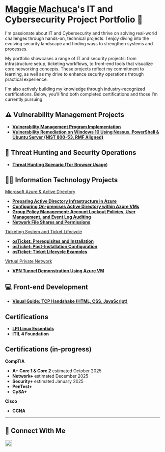 # <a href="https://www.linkedin.com/in/maggiemachuca/">Maggie Machuca</a>'s IT and Cybersecurity Project Portfolio 🔐

I'm passionate about IT and Cybersecurity and thrive on solving real-world challenges through hands-on, technical projects. I enjoy diving into the evolving security landscape and finding ways to strengthen systems and processes.

My portfolio showcases a range of IT and security projects: from infrastructure setup, ticketing workflows, to front-end tools that visualize core networking concepts. These projects reflect my commitment to learning, as well as my drive to enhance security operations through practical experience.

I'm also actively building my knowledge through industry-recognized certifications. Below, you'll find both completed certifications and those I’m currently pursuing.

## ⚠️ Vulnerability Management Projects

- **[Vulnerability Management Program Implementation](https://github.com/maggiemachuca/vulnerability-management-program)**
- **[Vulnerability Remediation on Windows 10 Using Nessus, PowerShell & Ubuntu Server (NIST 800-53, RMF Aligned)](https://github.com/maggiemachuca/vr-compliance-nist)**

## 🚨 Threat Hunting and Security Operations

- **[Threat Hunting Scenario (Tor Browser Usage)](https://github.com/maggiemachuca/threat-hunting-scenario-tor/)**

## 👩‍💻 Information Technology Projects
<ins>Microsoft Azure & Active Directory</ins>
- **[Preparing Active Directory Infrastructure in Azure](https://github.com/maggiemachuca/azure-prep-for-ad)**
- **[Configuring On-premises Active Directory within Azure VMs](https://github.com/maggiemachuca/configure-ad/)**
- **[Group Policy Management: Account Lockout Policies, User Management, and Event Log Auditing](https://github.com/maggiemachuca/configure-gpo)**
- **[Network File Shares and Permissions](https://github.com/maggiemachuca/network-file-shares-perms)**

<ins>Ticketing System and Ticket Lifecycle</ins>
- **[osTicket: Prerequisites and Installation](https://github.com/maggiemachuca/osticket-prereqs)**
- **[osTicket: Post-Installation Configuration](https://github.com/maggiemachuca/osticket-post-install-config)**
- **[osTicket: Ticket Lifecycle Examples](https://github.com/maggiemachuca/ticket-lifecycle)**

<ins>Virtual Private Network</ins>
- **[VPN Tunnel Demonstration Using Azure VM](https://github.com/maggiemachuca/vpn-config)**

## 💻 Front-end Development 

- **[Visual Guide: TCP Handshake (HTML, CSS, JavaScript)](https://github.com/maggiemachuca/3-Way-Handshake)**

## Certifications
- **[LPI Linux Essentials](https://www.credly.com/badges/d0de59ed-77c1-461b-b37b-16da83b24a32/public_url)**
- **ITIL 4 Foundation**


## Certifications (in-progress)
**CompTIA**
- **A+ Core 1 & Core 2** estimated October 2025
- **Network+** estimated December 2025
- **Security+** estimated January 2025
- **PenTest+**
- **CySA+**

**Cisco**
- **CCNA**


<hr/>


## 🤳 Connect With Me

[<img align="left" alt="Maggie's LinkedIn | LinkedIn" width="22px" src="https://cdn.jsdelivr.net/npm/simple-icons@v3/icons/linkedin.svg" />][linkedin]

[linkedin]: https://linkedin.com/in/maggiemachuca

<!--
<img width="35" alt="image" src="https://github.com/user-attachments/assets/2f41c7cd-5ea8-4475-b451-a37161b6c3fb"> 
<img width="35" alt="image" src="https://github.com/user-attachments/assets/77649969-9910-4994-8b96-74a116cfb2a8">
-->

